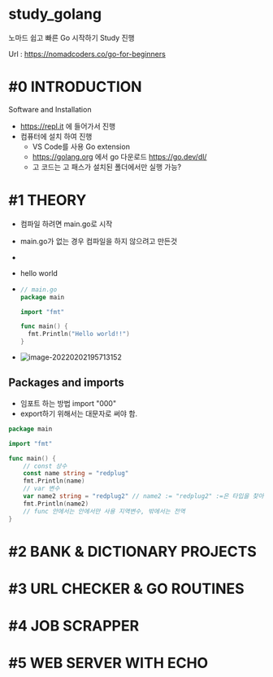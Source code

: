# study_golang

노마드 쉽고 빠른 Go 시작하기 Study 진행

Url : https://nomadcoders.co/go-for-beginners

# #0 INTRODUCTION

Software and Installation

- https://repl.it 에 들어가서 진행
- 컴퓨터에 설치 하여 진행
  - VS Code를 사용 Go extension
  - https://golang.org 에서 go 다운로드
    https://go.dev/dl/
  - 고 코드는 고 패스가 설치된 폴더에서만 실행 가능?

# #1 THEORY

- 컴파일 하려면 main.go로 시작

- main.go가 없는 경우 컴파일을 하지 않으려고 만든것

- 

- hello world

- ```go
  // main.go
  package main
  
  import "fmt"
  
  func main() {
  	fmt.Println("Hello world!!")
  }
  ```

- ![image-20220202195713152](https://raw.githubusercontent.com/redplug/shareimages/master/img/image-20220202195713152.png)

## Packages and imports

- 임포트 하는 방법 import  "000"
- export하기 위해서는 대문자로 써야 함.

```go
package main

import "fmt"

func main() {
	// const 상수
	const name string = "redplug"
	fmt.Println(name)
	// var 변수
	var name2 string = "redplug2" // name2 := "redplug2" :=은 타입을 찾아줌
	fmt.Println(name2)
	// func 안에서는 안에서만 사용 지역변수, 밖에서는 전역
}
```





# \#2 BANK & DICTIONARY PROJECTS



# \#3 URL CHECKER & GO ROUTINES



# \#4 JOB SCRAPPER



# \#5 WEB SERVER WITH ECHO
